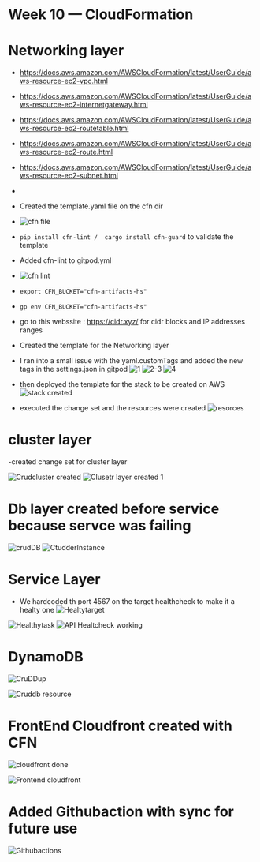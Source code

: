 # Week 10 — CloudFormation
# Networking layer 
- https://docs.aws.amazon.com/AWSCloudFormation/latest/UserGuide/aws-resource-ec2-vpc.html
- https://docs.aws.amazon.com/AWSCloudFormation/latest/UserGuide/aws-resource-ec2-internetgateway.html
- https://docs.aws.amazon.com/AWSCloudFormation/latest/UserGuide/aws-resource-ec2-routetable.html
- https://docs.aws.amazon.com/AWSCloudFormation/latest/UserGuide/aws-resource-ec2-route.html
- https://docs.aws.amazon.com/AWSCloudFormation/latest/UserGuide/aws-resource-ec2-subnet.html
- 

- Created the template.yaml file on the cfn dir 
- ![cfn file](https://user-images.githubusercontent.com/114304965/233861347-1bfd587d-eafe-4deb-a21f-7b8da6de0a41.PNG)

- ``` pip install cfn-lint /  cargo install cfn-guard ``` to validate the template 
- Added cfn-lint to gitpod.yml 
- ![cfn lint](https://user-images.githubusercontent.com/114304965/233861585-e656d4dc-d8de-45bd-ae9b-f72e7cb39db8.PNG)


-  ```export CFN_BUCKET="cfn-artifacts-hs"```
-  ```gp env CFN_BUCKET="cfn-artifacts-hs"```

- go to this webssite : https://cidr.xyz/ for cidr blocks and IP addresses ranges 

- Created the template for the Networking layer 
- I ran into a small issue with the yaml.customTags and added the new tags in the settings.json in gitpod 
![1](https://user-images.githubusercontent.com/114304965/233963055-a3470755-48aa-41d5-a330-5ccb6708b49f.PNG)
![2-3](https://user-images.githubusercontent.com/114304965/233963068-560c8752-0faf-48d6-9227-9708cfbd6ce1.PNG)
![4](https://user-images.githubusercontent.com/114304965/233963090-7f34dc54-2e8a-4e0b-952d-5a1eec1aea15.PNG)


- then deployed the template for the stack  to be created on AWS 
![stack created](https://user-images.githubusercontent.com/114304965/233963370-87d085d0-8239-4544-83c2-e760c79c935a.PNG)


- executed the change set and the resources were created 
![resorces](https://user-images.githubusercontent.com/114304965/233962700-457ab663-fb83-4985-ab54-3f1ce64fec2f.PNG)

# cluster layer
-created change set for cluster layer

![Crudcluster created](https://github.com/hazemshaalan/aws-bootcamp-cruddur-2023/assets/114304965/2205d75b-6374-4402-b4b3-222eb953472e)
![Clusetr layer created 1](https://github.com/hazemshaalan/aws-bootcamp-cruddur-2023/assets/114304965/345ee272-407b-4ea1-8602-900935bc2bc9)

# Db layer created before service because servce was failing 

![crudDB](https://github.com/hazemshaalan/aws-bootcamp-cruddur-2023/assets/114304965/b1a100be-1ee0-45f6-a894-a421862b78a6)
![CtudderInstance](https://github.com/hazemshaalan/aws-bootcamp-cruddur-2023/assets/114304965/90514bc4-d7dd-4700-be66-5025595093b5)

# Service Layer 
-   We hardcoded th port 4567 on the target healthcheck to make it a healty one
![Healtytarget](https://github.com/hazemshaalan/aws-bootcamp-cruddur-2023/assets/114304965/46a88847-6583-4318-86a0-c6d753892880)



![Healthytask](https://github.com/hazemshaalan/aws-bootcamp-cruddur-2023/assets/114304965/d9072f43-051c-448a-824b-f8bc47267aa3)
![API Healtcheck working](https://github.com/hazemshaalan/aws-bootcamp-cruddur-2023/assets/114304965/1ec1d3a7-4651-44ad-bb6e-281fb78fcc8e)



# DynamoDB

![CruDDup](https://github.com/hazemshaalan/aws-bootcamp-cruddur-2023/assets/114304965/e0ecffa0-dde6-4c8d-9608-310c30b4cbe9)

![Cruddb resource](https://github.com/hazemshaalan/aws-bootcamp-cruddur-2023/assets/114304965/a491d936-84d6-46c2-ad61-3d153d50dd0f)
# FrontEnd Cloudfront created with CFN
![cloudfront done](https://github.com/hazemshaalan/aws-bootcamp-cruddur-2023/assets/114304965/b10d4359-7f27-49ca-a2ac-3eb0c419bfd2)

![Frontend cloudfront](https://github.com/hazemshaalan/aws-bootcamp-cruddur-2023/assets/114304965/f1751986-3745-4c49-8398-6345cb0e990b)

# Added Githubaction with sync for future use
![Githubactions](https://github.com/hazemshaalan/aws-bootcamp-cruddur-2023/assets/114304965/efda05b0-b7e0-4ba0-a0c1-09f4ce84c42a)

